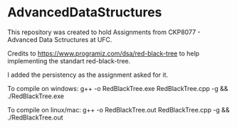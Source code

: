 # AdvancedDataStructures
This repository was created to hold Assignments from CKP8077 - Advanced Data Sctructures at UFC.


Credits to https://www.programiz.com/dsa/red-black-tree to help implementing the standart red-black-tree.

I added the persistency as the assignment asked for it.

To compile on windows: g++ -o RedBlackTree.exe RedBlackTree.cpp -g && ./RedBlackTree.exe

To compile on linux/mac: g++ -o RedBlackTree.out RedBlackTree.cpp -g && ./RedBlackTree.out
